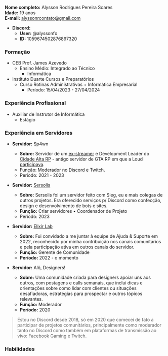 **Nome completo:** Alysson Rodrigues Pereira Soares
<br>**Idade:** 19 anos
<br>**E-mail:** [alyssonrcontato@gmail.com](mailto:alyssonrcontato@gmail.com)
- **Discord:**
  - **User:** @alyssonfx
  - **ID:** 1059674502876897320

### Formação
- CEB Prof. James Azevedo
  - Ensino Médio: Integrado ao Técnico
    - Informática
- Instituto Duarte Cursos e Preparatórios
  - Curso Rotinas Administrativas + Informática Empresarial
    - Período: 15/04/2023 - 27/04/2024

### Experiência Profissional
- Auxiliar de Instrutor de Informática
  - Estágio

### Experiência em Servidores
- **Servidor:** Sp4wn
  - **Sobre:** Servidor de um [ex-streamer](https://tiktok.com/@thsp4wn) e Development Leader do [Cidade Alta RP](https://cidadealtarp.com) - antigo servidor de GTA RP em que a Loud [participava](https://ge.globo.com/esports/noticia/gta-5-rp-tudo-sobre-o-servidor-cidade-alta-da-loud.ghtml).
  - Função: Moderador no Discord e Twitch.
  - Período: 2021 - 2023

- **Servidor:** [Sersolis](https://sersolis.netlify.app)
  - **Sobre:** Sersolis foi um servidor feito com Sieg, eu e mais colegas de outros projetos. Era oferecido serviços p/ Discord como confecção, design e desenvolvimento de bots e sites.
  - **Função:** Criar servidores • Coordenador de Projeto
  - Período: 2023

- **Servidor:** [Elixir Lab](https://discord.gg/elixirlab)
  - **Sobre:** Fui convidado a me juntar à equipe de Ajuda & Suporte em 2022, reconhecido por minha contribuição nos canais comunitários e pela participação ativa em outros canais do servidor.
  - **Função:** Gerente de Comunidade
  - **Período:** 2022 - o momento
 
- **Servidor:** Alô, Designers!
  - **Sobre:** Uma comunidade criada para designers apoiar uns aos outros, com postagens e calls semanais, que inclui dicas e orientações sobre como lidar com clientes ou situações desafiadoras, estratégias para prospectar e outros tópicos relevantes.
  - **Função:** Moderador
  - **Período:** 2020

> Estou no Discord desde 2018, só em 2020 que comecei de fato a participar de projetos comunitários, principalmente como moderador tanto no Discord como também em plataformas de transmissão ao vivo: Facebook Gaming e Twitch.

### Habilidades
